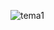 ![tema1](https://github.com/UrseAdrianDinu/computer-graphics/assets/56962587/92af7e89-e303-480e-9814-ffb3589300d3)
